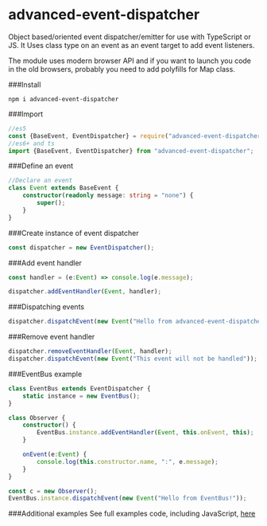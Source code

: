 # advanced-event-dispatcher
Object based/oriented event dispatcher/emitter for use with TypeScript or JS. It Uses class type on an event as an event target to add event listeners. 

The module uses modern browser API and if you want to launch you code in the old browsers, probably you need to add polyfills for Map class.

###Install
```text
npm i advanced-event-dispatcher
```

###Import
```TypeScript
//es5
const {BaseEvent, EventDispatcher} = require("advanced-event-dispatcher");
//es6+ and ts
import {BaseEvent, EventDispatcher} from "advanced-event-dispatcher";
```

###Define an event
```TypeScript
//Declare an event
class Event extends BaseEvent {
    constructor(readonly message: string = "none") {
        super();
    }
}
```

###Create instance of event dispatcher
```TypeScript
const dispatcher = new EventDispatcher();
```

###Add event handler
```TypeScript
const handler = (e:Event) => console.log(e.message);

dispatcher.addEventHandler(Event, handler);
```

###Dispatching events
```TypeScript
dispatcher.dispatchEvent(new Event("Hello from advanced-event-dispatcher!"));
```

###Remove event handler
```TypeScript
dispatcher.removeEventHandler(Event, handler);
dispatcher.dispatchEvent(new Event("This event will not be handled"));
```

###EventBus example
```TypeScript
class EventBus extends EventDispatcher {
    static instance = new EventBus();
}

class Observer {
    constructor() {
        EventBus.instance.addEventHandler(Event, this.onEvent, this);
    }

    onEvent(e:Event) {
        console.log(this.constructor.name, ":", e.message);
    }
}

const c = new Observer();
EventBus.instance.dispatchEvent(new Event("Hello from EventBus!"));
```

###Additional examples
See full examples code, including JavaScript, [here](https://github.com/Gaikov/advanced-event-dispatcher-exmples)

